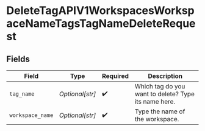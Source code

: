 # DeleteTagAPIV1WorkspacesWorkspaceNameTagsTagNameDeleteRequest


## Fields

| Field                                                | Type                                                 | Required                                             | Description                                          |
| ---------------------------------------------------- | ---------------------------------------------------- | ---------------------------------------------------- | ---------------------------------------------------- |
| `tag_name`                                           | *Optional[str]*                                      | :heavy_check_mark:                                   | Which tag do you want to delete? Type its name here. |
| `workspace_name`                                     | *Optional[str]*                                      | :heavy_check_mark:                                   | Type the name of the workspace.                      |